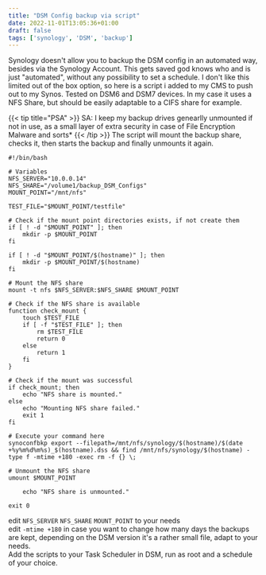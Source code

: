 ```yaml
---
title: "DSM Config backup via script"
date: 2022-11-01T13:05:36+01:00
draft: false
tags: ['synology', 'DSM', 'backup']
---
```

Synology doesn't allow you to backup the DSM config in an automated way, besides via the Synology Account. This gets saved god knows who and is just "automated", without any possibility to set a schedule. I don't like this limited out of the box option, so here is a script i added to my CMS to push out to my Synos. Tested on DSM6 and DSM7 devices. In my case it uses a NFS Share, but should be easily adaptable to a CIFS share for example.

{{< tip title="PSA" >}}
SA: I keep my backup drives genearlly unmounted if not in use, as a small layer of extra security in case of File Encryption Malware and sorts*
{{< /tip >}}
The script will mount the backup share, checks it, then starts the backup and finally unmounts it again.  
```
#!/bin/bash

# Variables
NFS_SERVER="10.0.0.14"
NFS_SHARE="/volume1/backup_DSM_Configs"
MOUNT_POINT="/mnt/nfs"

TEST_FILE="$MOUNT_POINT/testfile"

# Check if the mount point directories exists, if not create them
if [ ! -d "$MOUNT_POINT" ]; then
    mkdir -p $MOUNT_POINT
fi

if [ ! -d "$MOUNT_POINT/$(hostname)" ]; then
    mkdir -p $MOUNT_POINT/$(hostname)
fi

# Mount the NFS share
mount -t nfs $NFS_SERVER:$NFS_SHARE $MOUNT_POINT

# Check if the NFS share is available
function check_mount {
    touch $TEST_FILE
    if [ -f "$TEST_FILE" ]; then
        rm $TEST_FILE
        return 0
    else
        return 1
    fi
}

# Check if the mount was successful
if check_mount; then
    echo "NFS share is mounted."
else
    echo "Mounting NFS share failed."
    exit 1
fi

# Execute your command here
synoconfbkp export --filepath=/mnt/nfs/synology/$(hostname)/$(date +%y%m%d%m%s)_$(hostname).dss && find /mnt/nfs/synology/$(hostname) -type f -mtime +180 -exec rm -f {} \;

# Unmount the NFS share
umount $MOUNT_POINT

    echo "NFS share is unmounted."

exit 0
```

edit `NFS_SERVER` `NFS_SHARE` `MOUNT_POINT` to your needs\
edit `-mtime +180` in case you want to change how many days the backups are kept, depending on the DSM version it's a rather small file, adapt to your needs.\
Add the scripts to your Task Scheduler in DSM, run as root and a schedule of your choice.
